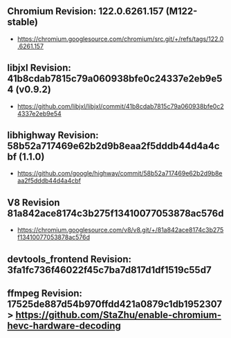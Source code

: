 
## Chromium Revision: 122.0.6261.157 (M122-stable)
 - https://chromium.googlesource.com/chromium/src.git/+/refs/tags/122.0.6261.157

## libjxl Revision: 41b8cdab7815c79a060938bfe0c24337e2eb9e54 (v0.9.2)

 - https://github.com/libjxl/libjxl/commit/41b8cdab7815c79a060938bfe0c24337e2eb9e54

## libhighway Revision: 58b52a717469e62b2d9b8eaa2f5dddb44d4a4cbf (1.1.0)

 - https://github.com/google/highway/commit/58b52a717469e62b2d9b8eaa2f5dddb44d4a4cbf

## V8 Revision 81a842ace8174c3b275f13410077053878ac576d

 - https://chromium.googlesource.com/v8/v8.git/+/81a842ace8174c3b275f13410077053878ac576d

## devtools_frontend Revision: 3fa1fc736f46022f45c7ba7d817d1df1519c55d7

## ffmpeg Revision: 17525de887d54b970ffdd421a0879c1db1952307 > https://github.com/StaZhu/enable-chromium-hevc-hardware-decoding
